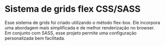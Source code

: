 # Sistema de grids flex CSS/SASS
Esse sistema de grids foi criado utilizando o método flex-box. Ele incorpora uma abordagem mais simplificada e de melhor renderização no browser.<br>
Em conjunto com SASS, esse projeto permite uma configuração personalizada bem facilitada.
